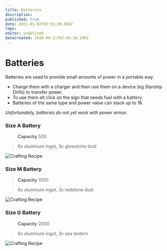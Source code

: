 ```yaml
---
title: Batteries
description: 
published: true
date: 2021-01-02T03:51:20.894Z
tags: 
editor: undefined
dateCreated: 2020-09-11T02:03:38.198Z
---
```


# Batteries 

Batteries are used to provide small amounts of power in a portable way.

- Charge them with a charger and then use them on a device (eg Starship Drills) to transfer power.
- To use them alt click on the sign that needs fuel with a battery.
- Batteries of the same type and power value can stack up to 16.

*Unfortunately, batteries do not yet work with power armor.*

### Size A Battery 
> **Capacity** 500

> 6x aluminum ingot, 3x glowstone dust

![Crafting Recipe](https://imgur.com/i7dhOAs.png "Crafting Recipe")

### Size M Battery 
> **Capacity** 1000

> 6x aluminum ingot, 3x redstone dust

![Crafting Recipe](https://imgur.com/8KDpiBo.png "Crafting Recipe")

### Size G Battery 
> **Capacity** 2000

> 6x aluminum ingot, 3x sea lantern

![Crafting Recipe](https://imgur.com/AdnDfxm.png "Crafting Recipe")
